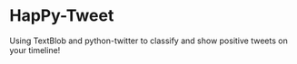 # HapPy-Tweet
Using TextBlob and python-twitter to classify and show positive tweets on your timeline!
